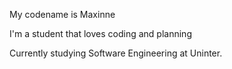 My codename is Maxinne

I'm a student that loves coding and planning

Currently studying Software Engineering at Uninter.
